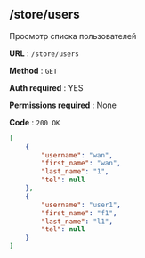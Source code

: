 ## /store/users
Просмотр списка пользователей

**URL** : `/store/users`

**Method** : `GET`

**Auth required** : YES

**Permissions required** : None

**Code** : `200 OK`

```json
[
    {
        "username": "wan",
        "first_name": "wan",
        "last_name": "1",
        "tel": null
    },
    {
        "username": "user1",
        "first_name": "f1",
        "last_name": "l1",
        "tel": null
    }
]
```